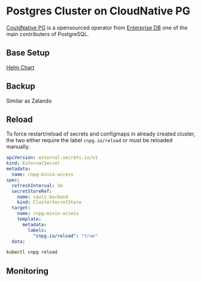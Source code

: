 # Postgres Cluster on CloudNative PG

[CouldNative PG](https://cloudnative-pg.io) is a opensourced operator from
[Enterprise DB](https://www.enterprisedb.com) one of the main contributers of
PostgreSQL.


## Base Setup

[Helm Chart](https://github.com/cloudnative-pg/charts/tree/main/charts/cloudnative-pg)


## Backup

Similar as Zalando


## Reload

To force restart/reload of secrets and configmaps in already created cluster,
the two either require the label `cnpg.io/reload` or must be reloaded manually.

```yaml title="example with external secret"
apiVersion: external-secrets.io/v1
kind: ExternalSecret
metadata:
  name: cnpg-minio-access
spec:
  refreshInterval: 1m
  secretStoreRef:
    name: vault-backend
    kind: ClusterSecretStore
  target:
    name: cnpg-minio-access
    template:
      metadata:
        labels:
          "cnpg.io/reload": "true"
  data:

```

```bash
kubectl cnpg reload
```


## Monitoring

